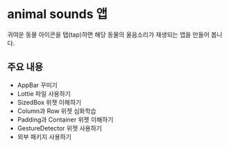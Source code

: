 # animal sounds 앱

귀여운 동물 아이콘을 탭(tap)하면 해당 동물의 울음소리가 재생되는 앱을 만들어 봅니다.

## 주요 내용

- AppBar 꾸미기
- Lottie 파일 사용하기
- SizedBox 위젯 이해하기
- Column과 Row 위젯 심화학습
- Padding과 Container 위젯 이해하기
- GestureDetector 위젯 사용하기
- 외부 패키지 사용하기

